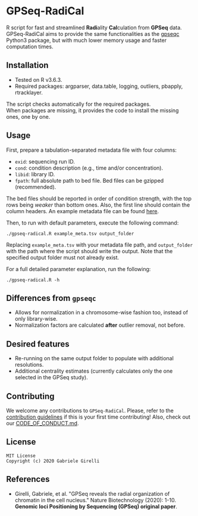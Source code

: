 # GPSeq-RadiCal
R script for fast and streamlined **Radi**ality **Cal**culation from **GPSeq** data. GPSeq-RadiCal aims to provide the same functionalities as the [gpseqc](https://github.com/ggirelli/gpseqc) Python3 package, but with much lower memory usage and faster computation times.

## Installation

* Tested on R v3.6.3.
* Required packages: argparser, data.table, logging, outliers, pbapply, rtracklayer.

The script checks automatically for the required packages.  
When packages are missing, it provides the code to install the missing ones, one by one.

## Usage

First, prepare a tabulation-separated metadata file with four columns:

* `exid`: sequencing run ID.
* `cond`: condition description (e.g., time and/or concentration).
* `libid`: library ID.
* `fpath`: full absolute path to bed file. Bed files can be gzipped (recommended).

The bed files should be reported in order of condition strength, with the top rows being *weaker* than bottom ones. Also, the first line should contain the column headers. An example metadata file can be found [here](example_meta.tsv).

Then, to run with default parameters, execute the following command:

```
./gpseq-radical.R example_meta.tsv output_folder
```

Replacing `example_meta.tsv` with your metadata file path, and `output_folder` with the path where the script should write the output. Note that the specified output folder must not already exist.

For a full detailed parameter explanation, run the following:

```
./gpseq-radical.R -h
```

## Differences from `gpseqc`

* Allows for normalization in a chromosome-wise fashion too, instead of only library-wise.
* Normalization factors are calculated **after** outlier removal, not before.

## Desired features

* Re-running on the same output folder to populate with additional resolutions.
* Additional centrality estimates (currently calculates only the one selected in the GPSeq study).

## Contributing

We welcome any contributions to `GPSeq-RadiCal`. Please, refer to the [contribution guidelines](CONTRIBUTING.md) if this is your first time contributing! Also, check out our [CODE_OF_CONDUCT.md](CODE_OF_CONDUCT.md).

## License

```
MIT License
Copyright (c) 2020 Gabriele Girelli
```

## References

* Girelli, Gabriele, et al. "GPSeq reveals the radial organization of chromatin in the cell nucleus." Nature Biotechnology (2020): 1-10. **Genomic loci Positioning by Sequencing (GPSeq) original paper**.